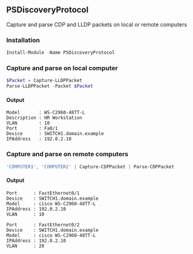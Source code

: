 ## PSDiscoveryProtocol

Capture and parse CDP and LLDP packets on local or remote computers

### Installation

```PowerShell
Install-Module -Name PSDiscoveryProtocol
```

### Capture and parse on local computer

```PowerShell
$Packet = Capture-LLDPPacket
Parse-LLDPPacket -Packet $Packet
```

#### Output
```
Model       : WS-C2960-48TT-L 
Description : HR Workstation
VLAN        : 10
Port        : Fa0/1
Device      : SWITCH1.domain.example 
IPAddress   : 192.0.2.10
```

### Capture and parse on remote computers

```PowerShell
'COMPUTER1', 'COMPUTER2' | Capture-CDPPacket | Parse-CDPPacket
```

#### Output
```
Port      : FastEthernet0/1 
Device    : SWITCH1.domain.example 
Model     : cisco WS-C2960-48TT-L 
IPAddress : 192.0.2.10
VLAN      : 10

Port      : FastEthernet0/2 
Device    : SWITCH1.domain.example 
Model     : cisco WS-C2960-48TT-L 
IPAddress : 192.0.2.10
VLAN      : 20
```

